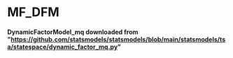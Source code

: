 # MF_DFM
#### DynamicFactorModel_mq downloaded from "https://github.com/statsmodels/statsmodels/blob/main/statsmodels/tsa/statespace/dynamic_factor_mq.py"
